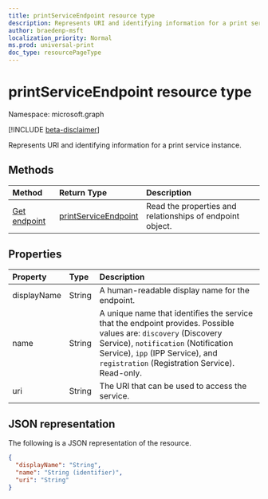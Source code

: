 ```yaml
---
title: printServiceEndpoint resource type
description: Represents URI and identifying information for a print service instance.
author: braedenp-msft
localization_priority: Normal
ms.prod: universal-print
doc_type: resourcePageType
---
```


# printServiceEndpoint resource type

Namespace: microsoft.graph

[!INCLUDE [beta-disclaimer](../../includes/beta-disclaimer.md)]

Represents URI and identifying information for a print service instance.

## Methods

| Method       | Return Type | Description |
|:-------------|:------------|:------------|
| [Get endpoint](../api/printserviceendpoint-get.md) | [printServiceEndpoint](printserviceendpoint.md) | Read the properties and relationships of endpoint object. |

## Properties
| Property     | Type        | Description |
|:-------------|:------------|:------------|
|displayName|String|A human-readable display name for the endpoint.|
|name|String|A unique name that identifies the service that the endpoint provides. Possible values are: `discovery` (Discovery Service), `notification` (Notification Service), `ipp` (IPP Service), and `registration` (Registration Service). Read-only.|
|uri|String|The URI that can be used to access the service.|

## JSON representation

The following is a JSON representation of the resource.

<!-- {
  "blockType": "resource",
  "optionalProperties": [

  ],
  "@odata.type": "microsoft.graph.printServiceEndpoint"
}-->

```json
{
  "displayName": "String",
  "name": "String (identifier)",
  "uri": "String"
}
```

<!-- uuid: 8fcb5dbc-d5aa-4681-8e31-b001d5168d79
2015-10-25 14:57:30 UTC -->
<!-- {
  "type": "#page.annotation",
  "description": "printServiceEndpoint resource",
  "keywords": "",
  "section": "documentation",
  "tocPath": ""
}-->

